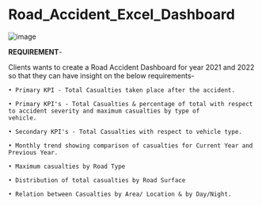 # Road_Accident_Excel_Dashboard

![image](https://github.com/ShilpaAdiga/Road_Accident_Excel_Dashboard/assets/57552278/d847f11f-cb3c-426b-a3b9-93898d90596c)


**REQUIREMENT**-

Clients wants to create a Road Accident Dashboard for year 2021 and 2022 so that they can have insight on the below requirements-


    • Primary KPI - Total Casualties taken place after the accident.

    • Primary KPI's - Total Casualties & percentage of total with respect to accident severity and maximum casualties by type of 
    vehicle. 

    • Secondary KPI's - Total Casualties with respect to vehicle type.

    • Monthly trend showing comparison of casualties for Current Year and Previous Year.

    • Maximum casualties by Road Type

    • Distribution of total casualties by Road Surface

    • Relation between Casualties by Area/ Location & by Day/Night.
